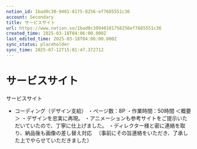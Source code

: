 ```yaml
---
notion_id: 1bad0c30-9401-8175-8256-ef7685551c36
account: Secondary
title: サービスサイト
url: https://www.notion.so/1bad0c30940181758256ef7685551c36
created_time: 2025-03-18T04:06:00.000Z
last_edited_time: 2025-03-18T04:06:00.000Z
sync_status: placeholder
sync_time: 2025-07-12T15:01:47.372712
---
```

# サービスサイト

サービスサイト
  - コーディング（デザイン支給）
・ページ数：8P
・作業時間：50時間
＜概要＞
・デザインを忠実に再現。
・アニメーションも参考サイトをご提示いただいていたので、丁寧に仕上げました。
・ディレクター様と密に連絡を取り、納品後も画像の差し替え対応
　（事前にその旨連絡をいただき、了承した上でやらせていただきました）
  